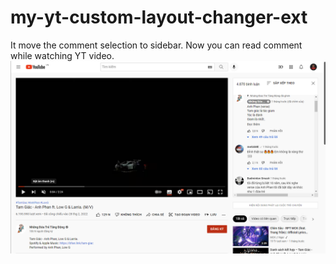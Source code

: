 # my-yt-custom-layout-changer-ext
It move the comment selection to sidebar. Now you can read comment while watching YT video.
![Example](EXAMPLE.png)
